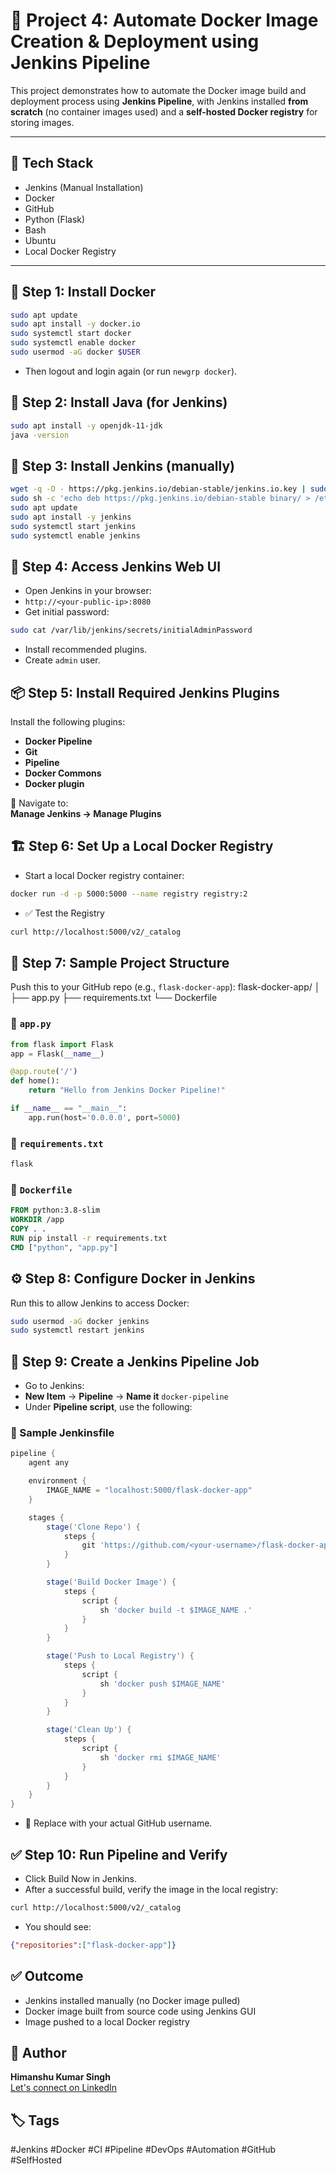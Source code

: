# 🚀 Project 4: Automate Docker Image Creation & Deployment using Jenkins Pipeline

This project demonstrates how to automate the Docker image build and deployment process using **Jenkins Pipeline**, with Jenkins installed **from scratch** (no container images used) and a **self-hosted Docker registry** for storing images.

---

## 🧰 Tech Stack

- Jenkins (Manual Installation)
- Docker
- GitHub
- Python (Flask)
- Bash
- Ubuntu
- Local Docker Registry

---
## 🔧 Step 1: Install Docker

```bash
sudo apt update
sudo apt install -y docker.io
sudo systemctl start docker
sudo systemctl enable docker
sudo usermod -aG docker $USER
```
- Then logout and login again (or run `newgrp docker`).

## 🔧 Step 2: Install Java (for Jenkins)

```bash
sudo apt install -y openjdk-11-jdk
java -version
```

## 🔧 Step 3: Install Jenkins (manually)

```bash
wget -q -O - https://pkg.jenkins.io/debian-stable/jenkins.io.key | sudo apt-key add -
sudo sh -c 'echo deb https://pkg.jenkins.io/debian-stable binary/ > /etc/apt/sources.list.d/jenkins.list'
sudo apt update
sudo apt install -y jenkins
sudo systemctl start jenkins
sudo systemctl enable jenkins
```

## 🔑 Step 4: Access Jenkins Web UI
- Open Jenkins in your browser:
- `http://<your-public-ip>:8080`
- Get initial password:
```bash
sudo cat /var/lib/jenkins/secrets/initialAdminPassword
```
- Install recommended plugins.
- Create `admin` user.

## 📦 Step 5: Install Required Jenkins Plugins

Install the following plugins:
- **Docker Pipeline**
- **Git**
- **Pipeline**
- **Docker Commons**
- **Docker plugin**

🔧 Navigate to:  
**Manage Jenkins → Manage Plugins**

## 🏗️ Step 6: Set Up a Local Docker Registry
- Start a local Docker registry container:
```bash
docker run -d -p 5000:5000 --name registry registry:2
```
- ✅ Test the Registry
```bash
curl http://localhost:5000/v2/_catalog
```

## 📂 Step 7: Sample Project Structure  
Push this to your GitHub repo (e.g., `flask-docker-app`):
flask-docker-app/
│
├── app.py
├── requirements.txt
└── Dockerfile


### 📄 `app.py`

```python
from flask import Flask
app = Flask(__name__)

@app.route('/')
def home():
    return "Hello from Jenkins Docker Pipeline!"

if __name__ == "__main__":
    app.run(host='0.0.0.0', port=5000)
```

### 📄 `requirements.txt`
```bash
flask
```

### 📄 `Dockerfile`
```dockerfile
FROM python:3.8-slim
WORKDIR /app
COPY . .
RUN pip install -r requirements.txt
CMD ["python", "app.py"]
```

## ⚙️ Step 8: Configure Docker in Jenkins
Run this to allow Jenkins to access Docker:
```bash
sudo usermod -aG docker jenkins
sudo systemctl restart jenkins
```

## 📜 Step 9: Create a Jenkins Pipeline Job
- Go to Jenkins:
- **New Item** → **Pipeline** → **Name it** `docker-pipeline`
- Under **Pipeline script**, use the following:

### 🧪 Sample Jenkinsfile
```groovy
pipeline {
    agent any

    environment {
        IMAGE_NAME = "localhost:5000/flask-docker-app"
    }

    stages {
        stage('Clone Repo') {
            steps {
                git 'https://github.com/<your-username>/flask-docker-app.git'
            }
        }

        stage('Build Docker Image') {
            steps {
                script {
                    sh 'docker build -t $IMAGE_NAME .'
                }
            }
        }

        stage('Push to Local Registry') {
            steps {
                script {
                    sh 'docker push $IMAGE_NAME'
                }
            }
        }

        stage('Clean Up') {
            steps {
                script {
                    sh 'docker rmi $IMAGE_NAME'
                }
            }
        }
    }
}
```
- 🔁 Replace <your-username> with your actual GitHub username.

## ✅ Step 10: Run Pipeline and Verify
- Click Build Now in Jenkins.
- After a successful build, verify the image in the local registry:
```bash
curl http://localhost:5000/v2/_catalog
```
- You should see:
```json
{"repositories":["flask-docker-app"]}
```

## ✅ Outcome
- Jenkins installed manually (no Docker image pulled)
- Docker image built from source code using Jenkins GUI
- Image pushed to a local Docker registry

## 📌 Author
**Himanshu Kumar Singh**  
[Let's connect on LinkedIn](https://www.linkedin.com/in/himanshukrsingh0)


## 🏷️ Tags
#Jenkins #Docker #CI #Pipeline #DevOps #Automation #GitHub #SelfHosted
